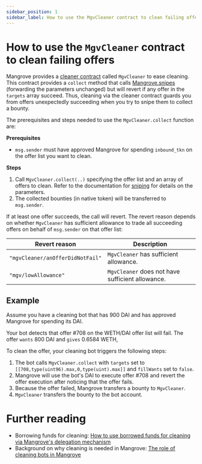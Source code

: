 ```yaml
---
sidebar_position: 1
sidebar_label: How to use the MgvCleaner contract to clean failing offers
---
```


# How to use the `MgvCleaner` contract to clean failing offers

Mangrove provides a [cleaner contract](/docs/contracts/technical-references/periphery/cleaner.md) called `MgvCleaner` to ease cleaning. This contract provides a `collect` method that calls [Mangrove.snipes](/docs/contracts/technical-references/taking-and-making-offers/taker-order/#offer-sniping) (forwarding the parameters unchanged) but will revert if any offer in the `targets` array succeed. Thus, cleaning via the cleaner contract guards you from offers unexpectedly succeeding when you try to snipe them to collect a bounty.

The prerequisites and steps needed to use the `MgvCleaner.collect` function are:

**Prerequisites**
- `msg.sender` must have approved Mangrove for spending `inbound_tkn` on the offer list you want to clean.

**Steps**
1. Call `MgvCleaner.collect(..)` specifying the offer list and an array of offers to clean. Refer to the documentation for [sniping](/docs/contracts/technical-references/taking-and-making-offers/taker-order/#offer-sniping) for details on the parameters.
2. The collected bounties (in native token) will be transferred to `msg.sender`.

If at least one offer succeeds, the call will revert. The revert reason depends on whether `MgvCleaner` has sufficient allowance to trade all succeeding offers on behalf of `msg.sender` on that offer list:

| Revert reason | Description |
| --------------| ------------ |
| `"mgvCleaner/anOfferDidNotFail"` | `MgvCleaner` has sufficient allowance. |
| `"mgv/lowAllowance"` | `MgvCleaner` does not have sufficient allowance. |


## Example

Assume you have a cleaning bot that has 900 DAI and has approved Mangrove for spending its DAI.

Your bot detects that offer #708 on the WETH/DAI offer list will fail. The offer `wants` 800 DAI and `gives` 0.6584 WETH,

To clean the offer, your cleaning bot triggers the following steps:

1. The bot calls `MgvCleaner.collect` with `targets` set to `[[708,type(uint96).max,0,type(uint).max]]` and `fillWants` set to `false`.
2. Mangrove will use the bot's DAI to execute offer #708 and revert the offer execution after noticing that the offer fails.
3. Because the offer failed, Mangrove transfers a bounty to `MgvCleaner`.
6. `MgvCleaner` transfers the bounty to the bot account.


# Further reading

- Borrowing funds for cleaning: [How to use borrowed funds for cleaning via Mangrove's delegation mechanism](./use-delegation-to-borrow-funds-for-cleaning)
- Background on why cleaning is needed in Mangrove: [The role of cleaning bots in Mangrove](../background/the-role-of-cleaning-bots-in-mangrove.md)
